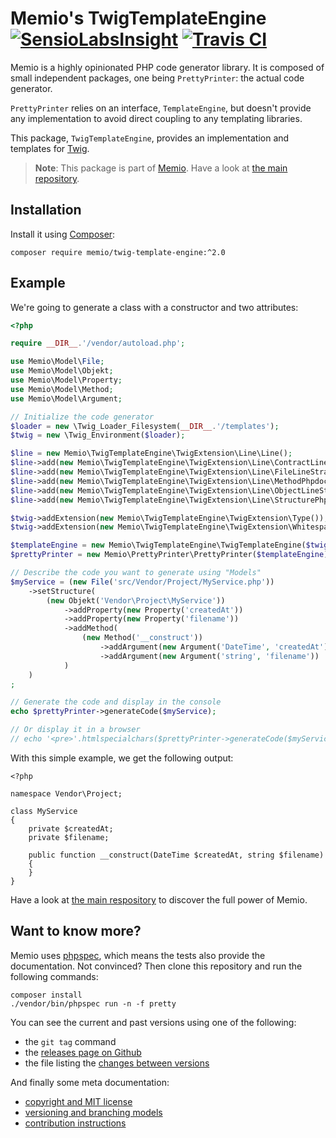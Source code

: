 # Memio's TwigTemplateEngine [![SensioLabsInsight](https://insight.sensiolabs.com/projects/d36f6c6e-c3c1-44f5-9573-c76ad99c0253/mini.png)](https://insight.sensiolabs.com/projects/d36f6c6e-c3c1-44f5-9573-c76ad99c0253) [![Travis CI](https://travis-ci.org/memio/twig-template-engine.png)](https://travis-ci.org/memio/twig-template-engine)

Memio is a highly opinionated PHP code generator library. It is composed of small
independent packages, one being `PrettyPrinter`: the actual code generator.

`PrettyPrinter` relies on an interface, `TemplateEngine`, but doesn't provide any
implementation to avoid direct coupling to any templating libraries.

This package, `TwigTemplateEngine`, provides an implementation and templates for
[Twig](http://twig.sensiolabs.org).

> **Note**: This package is part of [Memio](http://memio.github.io/memio).
> Have a look at [the main repository](http://github.com/memio/memio).

## Installation

Install it using [Composer](https://getcomposer.org/download):

    composer require memio/twig-template-engine:^2.0

## Example

We're going to generate a class with a constructor and two attributes:

```php
<?php

require __DIR__.'/vendor/autoload.php';

use Memio\Model\File;
use Memio\Model\Objekt;
use Memio\Model\Property;
use Memio\Model\Method;
use Memio\Model\Argument;

// Initialize the code generator
$loader = new \Twig_Loader_Filesystem(__DIR__.'/templates');
$twig = new \Twig_Environment($loader);

$line = new Memio\TwigTemplateEngine\TwigExtension\Line\Line();
$line->add(new Memio\TwigTemplateEngine\TwigExtension\Line\ContractLineStrategy());
$line->add(new Memio\TwigTemplateEngine\TwigExtension\Line\FileLineStrategy());
$line->add(new Memio\TwigTemplateEngine\TwigExtension\Line\MethodPhpdocLineStrategy());
$line->add(new Memio\TwigTemplateEngine\TwigExtension\Line\ObjectLineStrategy());
$line->add(new Memio\TwigTemplateEngine\TwigExtension\Line\StructurePhpdocLineStrategy());

$twig->addExtension(new Memio\TwigTemplateEngine\TwigExtension\Type());
$twig->addExtension(new Memio\TwigTemplateEngine\TwigExtension\Whitespace($line));

$templateEngine = new Memio\TwigTemplateEngine\TwigTemplateEngine($twig);
$prettyPrinter = new Memio\PrettyPrinter\PrettyPrinter($templateEngine);

// Describe the code you want to generate using "Models"
$myService = (new File('src/Vendor/Project/MyService.php'))
    ->setStructure(
        (new Objekt('Vendor\Project\MyService'))
            ->addProperty(new Property('createdAt'))
            ->addProperty(new Property('filename'))
            ->addMethod(
                (new Method('__construct'))
                    ->addArgument(new Argument('DateTime', 'createdAt'))
                    ->addArgument(new Argument('string', 'filename'))
            )
    )
;

// Generate the code and display in the console
echo $prettyPrinter->generateCode($myService);

// Or display it in a browser
// echo '<pre>'.htmlspecialchars($prettyPrinter->generateCode($myService)).'</pre>';
```

With this simple example, we get the following output:

```
<?php

namespace Vendor\Project;

class MyService
{
    private $createdAt;
    private $filename;

    public function __construct(DateTime $createdAt, string $filename)
    {
    }
}
```

Have a look at [the main respository](http://github.com/memio/memio) to discover the full power of Memio.

## Want to know more?

Memio uses [phpspec](http://phpspec.net/), which means the tests also provide the documentation.
Not convinced? Then clone this repository and run the following commands:

    composer install
    ./vendor/bin/phpspec run -n -f pretty

You can see the current and past versions using one of the following:

* the `git tag` command
* the [releases page on Github](https://github.com/memio/memio/releases)
* the file listing the [changes between versions](CHANGELOG.md)

And finally some meta documentation:

* [copyright and MIT license](LICENSE)
* [versioning and branching models](VERSIONING.md)
* [contribution instructions](CONTRIBUTING.md)
